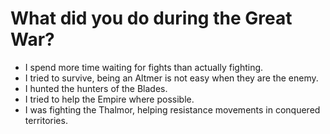 # What did you do during the Great War?

- I spend more time waiting for fights than actually fighting.
- I tried to survive, being an Altmer is not easy when they are the enemy.
- I hunted the hunters of the Blades.
- I tried to help the Empire where possible.
- I was fighting the Thalmor, helping resistance movements in conquered territories.
